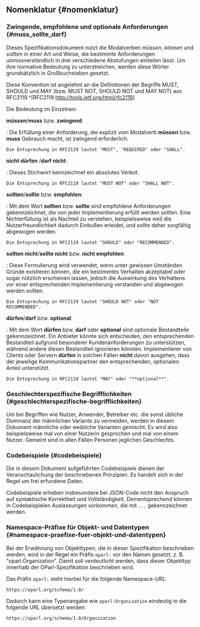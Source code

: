 ## Nomenklatur {#nomenklatur}

### Zwingende, empfohlene und optionale Anforderungen  {#muss_sollte_darf}

Dieses Spezifikationsdokument nutzt die Modalverben _müssen_, _können_ und _sollten_
in einer Art und Weise, die bestimmte Anforderungen unmissverständlich
in drei verschiedene Abstufungen einteilen lässt. Um ihre normative Bedeutung
zu unterstreichen, werden diese Wörter grundsätzlich in Großbuchstaben gesetzt.

Diese Konvention ist angelehnt an die Definitionen der Begriffe MUST, SHOULD und
MAY (bzw. MUST NOT, SHOULD NOT und MAY NOT) aus
RFC2119.^[RFC2119 <http://tools.ietf.org/html/rfc2119>]

Die Bedeutung im Einzelnen:

**müssen**/**muss** bzw. **zwingend**:

:   Die Erfüllung einer Anforderung, die explizit vom Modalverb **müssen** bzw.
    **muss** Gebrauch macht, ist zwingend erforderlich.

    Die Entsprechung in RFC2119 lautet "MUST", "REQUIRED" oder "SHALL".

**nicht dürfen** /**darf nicht**:

:   Dieses Stichwort kennzeichnet ein absolutes Verbot.

    Die Entsprechung in RFC2119 lautet "MUST NOT" oder "SHALL NOT".

**sollten**/**sollte** bzw. **empfohlen**:

:   Mit dem Wort **sollten** bzw. **sollte** sind empfohlene Anforderungen gekennzeichnet,
    die von jeder Implementierung erfüllt werden sollten. Eine Nichterfüllung
    ist als Nachteil zu verstehen, beispielsweise weil die Nutzerfreundlichkeit
    dadurch Einbußen erleidet, und sollte daher sorgfältig abgewogen werden.

    Die Entsprechung in RFC2119 lautet "SHOULD" oder "RECOMMENDED".

**sollten nicht**/**sollte nicht** bzw. **nicht empfohlen**:

:   Diese Formulierung wird verwendet, wenn unter gewissen Umständen Gründe
    existieren können, die ein bestimmtes Verhalten akzeptabel oder sogar
    nützlich erscheinen lassen, jedoch die Auswirkung des Verhaltens vor
    einer entsprechenden Implementierung verstanden und abgewogen werden
    sollten.

    Die Entsprechung in RFC2119 lautet "SHOULD NOT" oder "NOT RECOMMENDED".

**dürfen**/**darf** bzw. **optional**:

:   Mit dem Wort **dürfen** bzw. **darf** oder **optional** sind optionale Bestandteile
    gekennzeichnet. Ein Anbieter könnte sich entscheiden, den entsprechenden
    Bestandteil aufgrund besonderer Kundenanforderungen zu unterstützen,
    während andere diesen Bestandteil ignorieren könnten. Implementierer von
    Clients oder Servern **dürfen** in solchen Fällen **nicht** davon ausgehen, dass der
    jeweilige Kommunikationspartner den entsprechenden, optionalen Anteil
    unterstützt.

    Die Entsprechung in RFC2119 lautet "MAY" oder "**optional**".


### Geschlechterspezifische Begrifflichkeiten {#geschlechterspezifische-begrifflichkeiten}

Um bei Begriffen wie Nutzer, Anwender, Betreiber etc. die sonst übliche Dominanz
der männlichen Variante zu vermeiden, werden in diesem Dokument
männliche oder weibliche Varianten gemischt. Es wird also beispielsweise mal
von einer Nutzerin gesprochen und mal von einem Nutzer. Gemeint sind
in allen Fällen Personen jeglichen Geschlechts.


### Codebeispiele {#codebeispiele}

Die in diesem Dokument aufgeführten Codebeispiele dienen der Veranschaulichung
der beschriebenen Prinzipien. Es handelt sich in der Regel um frei erfundene
Daten.

Codebeispiele erheben insbesondere bei JSON-Code nicht den Anspruch auf
syntaktische Korrektheit und Vollständigkeit. Dementsprechend können in
Codebeispielen Auslassungen vorkommen, die mit `...` gekennzeichnet werden.


### Namespace-Präfixe für Objekt- und Datentypen {#namespace-praefixe-fuer-objekt-und-datentypen}

Bei der Erwähnung von Objekttypen, die in dieser Spezifikation beschrieben
werden, wird in der Regel ein Präfix `oparl:` vor den Namen gesetzt, z. B.
"oparl:Organization". Damit soll verdeutlicht werden, dass dieser Objekttyp
innerhalb der OParl-Spezifikation beschrieben wird.

Das Präfix `oparl:` steht hierbei für die folgende Namespace-URL:

    https://oparl.org/schema/1.0/

Dadurch kann eine Typenangabe wie `oparl:Organization` eindeutig in die
folgende URL übersetzt werden:

    https://oparl.org/schema/1.0/Organization

